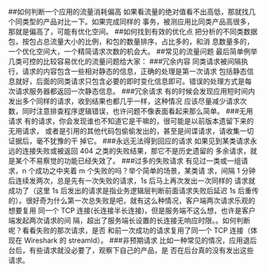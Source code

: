 ##如何判断一个应用的流量消耗偏高
如果看流量的绝对值看不出高低，那就找几个同类型的产品对比一下。如果完成同样的
事务，被测应用比同类产品高很多，那就是偏高了，可能有优化空间。
##如何找到有效的优化点
把分析的不同类数据包，按包占总流量大小的比例，和包的数量排序，占比多的，和消
息数量多的，一个优化空间大，一个精简请求次数的机会大。
##常见的流量问题
最后简单例举几类可控的比较容易优化的流量问题给大家：
###冗余内容
同类请求被间隔执行，请求的内容包含一些相对静态的信息，正确的处理是第一次请求
包括静态信息就好，后面的同类请求只包含必要的即时变化信息即可。错误的处理方式是每
次请求服务器都返回一次静态信息。
###冗余请求
有的时候会发现应用短时间内发出多个同样的请求，收到结果也都几乎一样，这种情况
应该尽量减少请求次数，同时注意排查程序逻辑错误，也许问题不像表面看起来那么简单。
###无用请求
有的请求，你会发现谁也不知道它是干嘛的，很可能是以前版本遗留下来的无用请求，
或者是引用的其他代码包偷偷发出的，甚至是间谍请求，请收集一切证据后，毫不犹豫的干
掉它。
###永远无法得到回应的请求
如果见到某类请求永远的连接失败或被返回 404 之类的失败结果，那它不是历史遗留的
多余请求，就是某个不易察觉的功能已经失效了。
###过多的失败请求
有见过一类或一组请求，n 个成功之中夹着 m 个失败的吗？举个简单的场景，某类请
求，间隔 1 分钟后连续发两次，总是先有一次失败的请求，1s 后马上再次发出一次同样的
请求就成功了（这里 1s 后发出的请求是指业务逻辑层判断前面请求失败后延迟 1s 后重传
的）。很好奇为什么第一次总失败是吧，就有这么种情况，客户端两次请求乐观的想要复用
同一个 TCP 连接(长连接半长连接)，但是服务端不这么想，也许是客户端发起两次请求的间
隔，超出了服务端长设置的长连接无响应时限。。如何判断呢？看看失败的那次请求，是否
和前一次成功的请求复用了同一个 TCP 连接（体现在 Wireshark 的 streamId）。
###非预期请求
比如一种常见的情况，应用退后台后，有些请求就没必要了，观察下自己的产品，是
否在后台真的没有发出这些请求。
